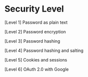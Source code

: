 # Security Level

[Level 1] Password as plain text

[Level 2] Password encryption

[Level 3] Password hashing

[Level 4] Password hashing and salting

[Level 5] Cookies and sessions

[Level 6] OAuth 2.0 with Google